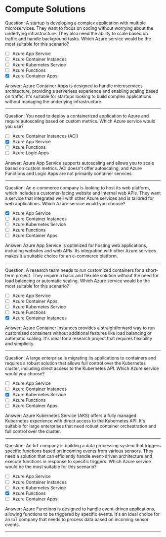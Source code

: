 # Compute Solutions

Question: A startup is developing a complex application with multiple microservices. They want to focus on coding without worrying about the underlying infrastructure. They also need the ability to scale based on traffic and handle background tasks. Which Azure service would be the most suitable for this scenario?

- [ ] Azure App Service
- [ ] Azure Container Instances
- [ ] Azure Kubernetes Service
- [ ] Azure Functions
- [x] Azure Container Apps

Answer: Azure Container Apps is designed to handle microservices architecture, providing a serverless experience and enabling scaling based on traffic. It's suitable for startups looking to build complex applications without managing the underlying infrastructure.

---

Question: You need to deploy a containerized application to Azure and require autoscaling based on custom metrics. Which Azure service would you use?

- [ ] Azure Container Instances (ACI)
- [x] Azure App Service
- [ ] Azure Functions
- [ ] Azure Logic Apps

Answer: Azure App Service supports autoscaling and allows you to scale based on custom metrics. ACI doesn't offer autoscaling, and Azure Functions and Logic Apps are not primarily container services.

---

Question: An e-commerce company is looking to host its web platform, which includes a customer-facing website and internal web APIs. They want a service that integrates well with other Azure services and is tailored for web applications. Which Azure service would you choose?

- [x] Azure App Service
- [ ] Azure Container Instances
- [ ] Azure Kubernetes Service
- [ ] Azure Functions
- [ ] Azure Container Apps

Answer: Azure App Service is optimized for hosting web applications, including websites and web APIs. Its integration with other Azure services makes it a suitable choice for an e-commerce platform.

---

Question: A research team needs to run customized containers for a short-term project. They require a basic and flexible solution without the need for load balancing or automatic scaling. Which Azure service would be the most suitable for this scenario?

- [ ] Azure App Service
- [ ] Azure Container Apps
- [ ] Azure Kubernetes Service
- [ ] Azure Functions
- [x] Azure Container Instances

Answer: Azure Container Instances provides a straightforward way to run customized containers without additional features like load balancing or automatic scaling. It's ideal for a research project that requires flexibility and simplicity.

---

Question: A large enterprise is migrating its applications to containers and requires a robust solution that allows full control over the Kubernetes cluster, including direct access to the Kubernetes API. Which Azure service would you choose?

- [ ] Azure App Service
- [ ] Azure Container Instances
- [x] Azure Kubernetes Service
- [ ] Azure Functions
- [ ] Azure Container Apps

Answer: Azure Kubernetes Service (AKS) offers a fully managed Kubernetes experience with direct access to the Kubernetes API. It's suitable for large enterprises that need robust container orchestration and full control over the cluster.

---

Question: An IoT company is building a data processing system that triggers specific functions based on incoming events from various sensors. They need a solution that can efficiently handle event-driven architecture and execute functions in response to specific triggers. Which Azure service would be the most suitable for this scenario?

- [ ] Azure App Service
- [ ] Azure Container Instances
- [ ] Azure Kubernetes Service
- [x] Azure Functions
- [ ] Azure Container Apps

Answer: Azure Functions is designed to handle event-driven applications, allowing functions to be triggered by specific events. It's an ideal choice for an IoT company that needs to process data based on incoming sensor events.

---
